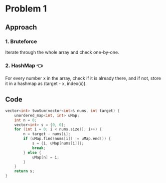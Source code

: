 # Problem 1

## Approach

### 1. Bruteforce
Iterate through the whole array and check one-by-one.

### 2. HashMap 👈
For every number x in the array, check if it is already there, and if not, store it in a hashmap as (target - x, index(x)).

## Code

```cpp
vector<int> twoSum(vector<int>& nums, int target) {
    unordered_map<int, int> uMap;
    int n = 0;
    vector<int> s = {0, 0};
    for (int i = 0; i < nums.size(); i++) {
        n = target - nums[i];
        if (uMap.find(nums[i]) != uMap.end()) {
            s = {i, uMap[nums[i]]};
            break;
        } else {
            uMap[n] = i;
        }
    }
    return s;
}
```
